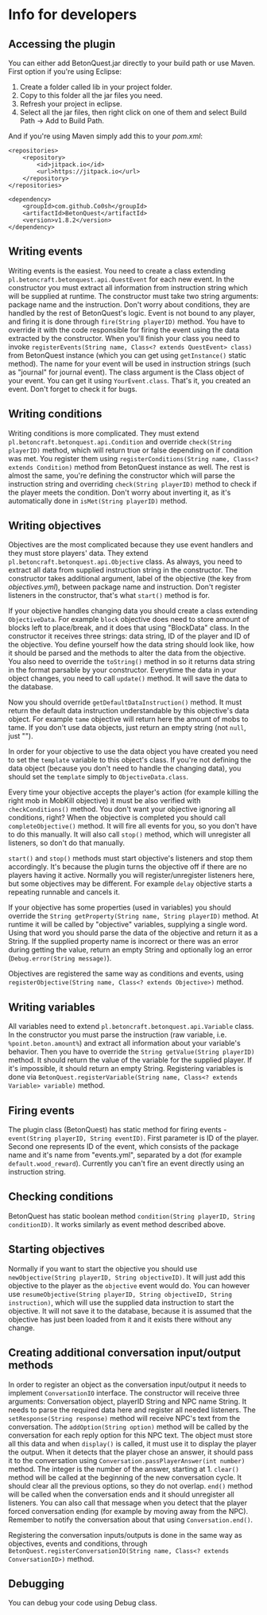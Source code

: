 # Info for developers

## Accessing the plugin

You can either add BetonQuest.jar directly to your build path or use Maven. First option if you're using Eclipse:

1. Create a folder called lib in your project folder.
2. Copy to this folder all the jar files you need.
3. Refresh your project in eclipse.
4. Select all the jar files, then right click on one of them and select Build Path -> Add to Build Path.

And if you're using Maven simply add this to your _pom.xml_:

    <repositories>
        <repository>
            <id>jitpack.io</id>
            <url>https://jitpack.io</url>
        </repository>
    </repositories>

    <dependency>
        <groupId>com.github.Co0sh</groupId>
        <artifactId>BetonQuest</artifactId>
        <version>v1.8.2</version>
    </dependency>

## Writing events

Writing events is the easiest. You need to create a class extending `pl.betoncraft.betonquest.api.QuestEvent` for each new event. In the constructor you must extract all information from instruction string which will be supplied at runtime. The constructor must take two string arguments: package name and the instruction. Don't worry about conditions, they are handled by the rest of BetonQuest's logic. Event is not bound to any player, and firing it is done through `fire(String playerID)` method. You have to override it with the code responsible for firing the event using the data extracted by the constructor. When you'll finish your class you need to invoke `registerEvents(String name, Class<? extends QuestEvent> class)` from BetonQuest instance (which you can get using `getInstance()` static method). The name for your event will be used in instruction strings (such as "journal" for journal event). The class argument is the Class object of your event. You can get it using `YourEvent.class`. That's it, you created an event. Don't forget to check it for bugs.

## Writing conditions

Writing conditions is more complicated. They must extend `pl.betoncraft.betonquest.api.Condition` and override `check(String playerID)` method, which will return true or false depending on if condition was met. You register them using `registerConditions(String name, Class<? extends Condition)` method from BetonQuest instance as well. The rest is almost the same, you're defining the constructor which will parse the instruction string and overriding `check(String playerID)` method to check if the player meets the condition. Don't worry about inverting it, as it's automatically done in `isMet(String playerID)` method.

## Writing objectives

Objectives are the most complicated because they use event handlers and they must store players' data. They extend `pl.betoncraft.betonquest.api.Objective` class. As always, you need to extract all data from supplied instruction string in the constructor. The constructor takes additional argument, label of the objective (the key from _objectives.yml_), between package name and instruction. Don't register listeners in the constructor, that's what `start()` method is for.

If your objective handles changing data you should create a class extending `ObjectiveData`.  For example `block` objective does need to store amount of blocks left to place/break, and it does that using "BlockData" class. In the constructor it receives three strings: data string, ID of the player and ID of the objective. You define yourself how the data string should look like, how it should be parsed and the methods to alter the data from the objective. You also need to override the `toString()` method in so it returns data string in the format parsable by your constructor. Everytime the data in your object changes, you need to call `update()` method. It will save the data to the database.

Now you should override `getDefaultDataInstruction()` method. It must return the default data instruction understandable by this objective's data object. For example `tame` objective will return here the amount of mobs to tame. If you don't use data objects, just return an empty string (not `null`, just "").

In order for your objective to use the data object you have created you need to set the `template` variable to this object's class. If you're not defining the data object (because you don't need to handle the changing data), you should set the `template` simply to `ObjectiveData.class`.

Every time your objective accepts the player's action (for example killing the right mob in MobKill objective) it must be also verified with `checkConditions()` method. You don't want your objective ignoring all conditions, right? When the objective is completed you should call `completeObjective()` method. It will fire all events for you, so you don't have to do this manually. It will also call `stop()` method, which will unregister all listeners, so don't do that manually.

`start()` and `stop()` methods must start objective's listeners and stop them accordingly. It's because the plugin turns the objective off if there are no players having it active. Normally you will register/unregister listeners here, but some objectives may be different. For example `delay` objective starts a repeating runnable and cancels it.

If your objective has some properties (used in variables) you should override the `String getProperty(String name, String playerID)` method. At runtime it will be called by "objective" variables, supplying a single word. Using that word you should parse the data of the objective and return it as a String. If the supplied property name is incorrect or there was an error during getting the value, return an empty String and optionally log an error (`Debug.error(String message)`).

Objectives are registered the same way as conditions and events, using `registerObjective(String name, Class<? extends Objective>)` method.

## Writing variables

All variables need to extend `pl.betoncraft.betonquest.api.Variable` class. In the constructor you must parse the instruction (raw variable, i.e. `%point.beton.amount%`) and extract all information about your variable's behavior. Then you have to override the `String getValue(String playerID)` method. It should return the value of the variable for the supplied player. If it's impossible, it should return an empty String. Registering variables is done via `BetonQuest.registerVariable(String name, Class<? extends Variable> variable)` method.

## Firing events

The plugin class (BetonQuest) has static method for firing events - `event(String playerID, String eventID)`. First parameter is ID of the player. Second one represents ID of the event, which consists of the package name and it's name from "events.yml", separated by a dot (for example `default.wood_reward`). Currently you can't fire an event directly using an instruction string.

## Checking conditions

BetonQuest has static boolean method `condition(String playerID, String conditionID)`. It works similarly as event method described above.

## Starting objectives

Normally if you want to start the objective you should use `newObjective(String playerID, String objectiveID)`. It will just add this objective to the player as the `objective` event would do. You can however use `resumeObjective(String playerID, String objectiveID, String instruction)`, which will use the supplied data instruction to start the objective. It will not save it to the database, because it is assumed that the objective has just been loaded from it and it exists there without any change.

## Creating additional conversation input/output methods

In order to register an object as the conversation input/output it needs to implement `ConversationIO` interface. The constructor will receive three arguments: Conversation object, playerID String and NPC name String. It needs to parse the required data here and register all needed listeners. The `setResponse(String response)` method will receive NPC's text from the conversation. The `addOption(String option)` method will be called by the conversation for each reply option for this NPC text. The object must store all this data and when `display()` is called, it must use it to display the player the output. When it detects that the player chose an answer, it should pass it to the conversation using `Conversation.passPlayerAnswer(int number)` method. The integer is the number of the answer, starting at 1. `clear()` method will be called at the beginning of the new conversation cycle. It should clear all the previous options, so they do not overlap. `end()` method will be called when the conversation ends and it should unregister all listeners. You can also call that message when you detect that the player forced conversation ending (for example by moving away from the NPC). Remember to notify the conversation about that using `Conversation.end()`.

Registering the conversation inputs/outputs is done in the same way as objectives, events and conditions, through `BetonQuest.registerConversationIO(String name, Class<? extends ConversationIO>)` method.

## Debugging

You can debug your code using Debug class.
